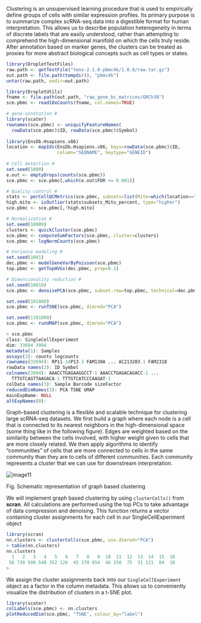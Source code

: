 Clustering is an unsupervised learning procedure that is used to empirically define groups of cells with similar expression profiles. Its primary purpose is to summarize complex scRNA-seq data into a digestible format for human interpretation. This allows us to describe population heterogeneity in terms of discrete labels that are easily understood, rather than attempting to comprehend the high-dimensional manifold on which the cells truly reside. After annotation based on marker genes, the clusters can be treated as proxies for more abstract biological concepts such as cell types or states.

```r
library(DropletTestFiles)
raw.path <- getTestFile("tenx-2.1.0-pbmc4k/1.0.0/raw.tar.gz")
out.path <- file.path(tempdir(), "pbmc4k")
untar(raw.path, exdir=out.path)

library(DropletUtils)
fname <- file.path(out.path, "raw_gene_bc_matrices/GRCh38")
sce.pbmc <- read10xCounts(fname, col.names=TRUE)

# gene-annotation #
library(scater)
rownames(sce.pbmc) <- uniquifyFeatureNames(
  rowData(sce.pbmc)$ID, rowData(sce.pbmc)$Symbol)
  
library(EnsDb.Hsapiens.v86)
location <- mapIds(EnsDb.Hsapiens.v86, keys=rowData(sce.pbmc)$ID, 
                   column="SEQNAME", keytype="GENEID")
                   
# Cell detection #
set.seed(1000)
e.out <- emptyDrops(counts(sce.pbmc))
sce.pbmc <- sce.pbmc[,which(e.out$FDR <= 0.001)]

# Quality control #
stats <- perCellQCMetrics(sce.pbmc, subsets=list(Mito=which(location=="MT")))
high.mito <- isOutlier(stats$subsets_Mito_percent, type="higher")
sce.pbmc <- sce.pbmc[,!high.mito]

# Normalization # 
set.seed(10009)
clusters <- quickCluster(sce.pbmc)
sce.pbmc <- computeSumFactors(sce.pbmc, cluster=clusters)
sce.pbmc <- logNormCounts(sce.pbmc)

# Variance modeling #
set.seed(1001)
dec.pbmc <- modelGeneVarByPoisson(sce.pbmc)
top.pbmc <- getTopHVGs(dec.pbmc, prop=0.1)

# Dimensionality reduction # 
set.seed(10010)
sce.pbmc <- denoisePCA(sce.pbmc, subset.row=top.pbmc, technical=dec.pbmc)

set.seed(101000)
sce.pbmc <- runTSNE(sce.pbmc, dimred="PCA")

set.seed(1101000)
sce.pbmc <- runUMAP(sce.pbmc, dimred="PCA")

> sce.pbmc
class: SingleCellExperiment 
dim: 33694 3994 
metadata(1): Samples
assays(2): counts logcounts
rownames(33694): RP11-34P13.3 FAM138A ... AC213203.1 FAM231B
rowData names(2): ID Symbol
colnames(3994): AAACCTGAGAAGGCCT-1 AAACCTGAGACAGACC-1 ...
  TTTGTCAGTTAAGACA-1 TTTGTCATCCCAAGAT-1
colData names(3): Sample Barcode sizeFactor
reducedDimNames(3): PCA TSNE UMAP
mainExpName: NULL
altExpNames(0):
```

Graph-based clustering is a flexible and scalable technique for clustering large scRNA-seq datasets. We first build a graph where each node is a cell that is connected to its nearest neighbors in the high-dimensional space (some thing like in the following figure). Edges are weighted based on the similarity between the cells involved, with higher weight given to cells that are more closely related. We then apply algorithms to identify “communities” of cells that are more connected to cells in the same community than they are to cells of different communities. Each community represents a cluster that we can use for downstream interpretation.

![image11](https://user-images.githubusercontent.com/85447250/212389295-f3b3ebf0-8b6e-480a-a337-31332b53daca.png)

Fig. Schematic representation of graph based clustering

We will implement graph based clustering by using `clusterCells()` from  **scran**. All calculations are performed using the top PCs to take advantage of data compression and denoising. This function returns a vector containing cluster assignments for each cell in our SingleCellExperiment object

```r
library(scran)
nn.clusters <- clusterCells(sce.pbmc, use.dimred="PCA")
> table(nn.clusters)
nn.clusters
  1   2   3   4   5   6   7   8   9  10  11  12  13  14  15  16 
 56 730 598 540 352 126  45 170 854  46 150  75  31 121  84  16 
> 
```
We assign the cluster assignments back into our `SingleCellExperiment` object as a factor in the column metadata. This allows us to conveniently visualize the distribution of clusters in a t-SNE plot.

```r
library(scater)
colLabels(sce.pbmc) <- nn.clusters
plotReducedDim(sce.pbmc, "TSNE", colour_by="label")
```



